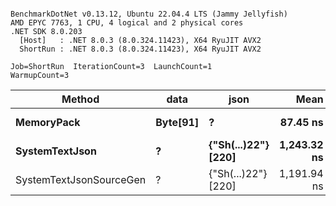 ```

BenchmarkDotNet v0.13.12, Ubuntu 22.04.4 LTS (Jammy Jellyfish)
AMD EPYC 7763, 1 CPU, 4 logical and 2 physical cores
.NET SDK 8.0.203
  [Host]   : .NET 8.0.3 (8.0.324.11423), X64 RyuJIT AVX2
  ShortRun : .NET 8.0.3 (8.0.324.11423), X64 RyuJIT AVX2

Job=ShortRun  IterationCount=3  LaunchCount=1  
WarmupCount=3  

```
| Method                  | data     | json                | Mean        | Error     | StdDev    | Min         | Max         | Gen0   | Allocated |
|------------------------ |--------- |-------------------- |------------:|----------:|----------:|------------:|------------:|-------:|----------:|
| **MemoryPack**              | **Byte[91]** | **?**                   |    **87.45 ns** |  **15.69 ns** |  **0.860 ns** |    **86.60 ns** |    **88.32 ns** | **0.0019** |     **168 B** |
| **SystemTextJson**          | **?**        | **{&quot;Sh(...)22&quot;} [220]** | **1,243.32 ns** | **174.15 ns** |  **9.546 ns** | **1,233.80 ns** | **1,252.89 ns** | **0.0019** |     **168 B** |
| SystemTextJsonSourceGen | ?        | {&quot;Sh(...)22&quot;} [220] | 1,191.94 ns | 209.94 ns | 11.507 ns | 1,179.00 ns | 1,201.04 ns | 0.0019 |     168 B |
